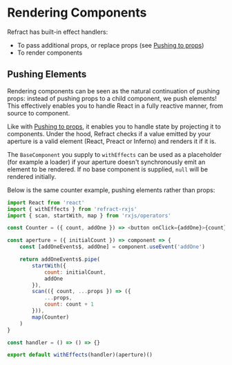 # Rendering Components

Refract has built-in effect handlers:

*   To pass additional props, or replace props (see [Pushing to props](./pushing-to-props))
*   To render components

## Pushing Elements

Rendering components can be seen as the natural continuation of pushing props: instead of pushing props to a child component, we push elements! This effectively enables you to handle React in a fully reactive manner, from source to component.

Like with [Pushing to props](./pushing-to-props), it enables you to handle state by projecting it to components. Under the hood, Refract checks if a value emitted by your aperture is a valid element (React, Preact or Inferno) and renders it if it is.

The `BaseComponent` you supply to `withEffects` can be used as a placeholder (for example a loader) if your aperture doesn't synchronously emit an element to be rendered. If no base component is supplied, `null` will be rendered initially.

Below is the same counter example, pushing elements rather than props:

```js
import React from 'react'
import { withEffects } from 'refract-rxjs'
import { scan, startWith, map } from 'rxjs/operators'

const Counter = ({ count, addOne }) => <button onClick={addOne}>{count}</button>

const aperture = ({ initialCount }) => component => {
    const [addOneEvents$, addOne] = component.useEvent('addOne')

    return addOneEvents$.pipe(
        startWith({
            count: initialCount,
            addOne
        }),
        scan(({ count, ...props }) => ({
            ...props,
            count: count + 1
        })),
        map(Counter)
    )
}

const handler = () => () => {}

export default withEffects(handler)(aperture)()
```
